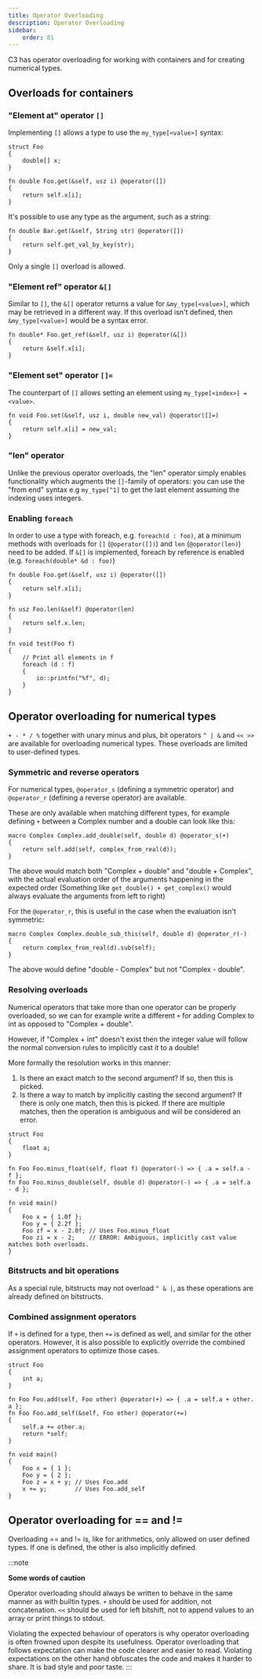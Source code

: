 ```yaml
---
title: Operator Overloading
description: Operator Overloading
sidebar:
    order: 81
---
```


C3 has operator overloading for working with containers and for
creating numerical types.

## Overloads for containers

### "Element at" operator `[]`

Implementing `[]` allows a type to use the `my_type[<value>]` syntax:

```c3
struct Foo
{
    double[] x;
}

fn double Foo.get(&self, usz i) @operator([])
{
    return self.x[i];
}
```

It's possible to use any type as the argument, such as a string:

```c3
fn double Bar.get(&self, String str) @operator([])
{
    return self.get_val_by_key(str);
}
```

Only a single `[]` overload is allowed.

### "Element ref" operator `&[]`

Similar to `[]`, the `&[]` operator returns a value for `&my_type[<value>]`, which may
be retrieved in a different way. If this overload isn't defined, then `&my_type[<value>]` would
be a syntax error.

```c3
fn double* Foo.get_ref(&self, usz i) @operator(&[])
{
    return &self.x[i];
}
```

### "Element set" operator `[]=`

The counterpart of `[]` allows setting an element using `my_type[<index>] = <value>`.

```c3
fn void Foo.set(&self, usz i, double new_val) @operator([]=)
{
    return self.x[i] = new_val;
}
```

### "len" operator

Unlike the previous operator overloads, the "len" operator simply enables functionality
which augments the `[]`-family of operators: you can use the "from end" syntax e.g `my_type[^1]` 
to get the last element assuming the indexing uses integers.

### Enabling `foreach`

In order to use a type with foreach, e.g. `foreach(d : foo)`, at a minimum methods 
with overloads for `[]` (`@operator([])`) and `len` (`@operator(len)`) need to be added. 
If `&[]` is implemented, foreach by reference is enabled (e.g. `foreach(double* &d : foo)`)

```c3
fn double Foo.get(&self, usz i) @operator([])
{
    return self.x[i];
}

fn usz Foo.len(&self) @operator(len)
{
    return self.x.len;
}

fn void test(Foo f)
{
    // Print all elements in f
    foreach (d : f)
    {
        io::printfn("%f", d);
    }
}
```

## Operator overloading for numerical types

`+ - * / %` together with unary minus and plus, bit operators `^ | &` and `<< >>` are available for overloading
numerical types. These overloads are limited to user-defined types.

### Symmetric and reverse operators

For numerical types, `@operator_s` (defining a symmetric operator)
and `@operator_r` (defining a reverse operator) are available.

These are only available when matching different types, for example
defining `+` between a Complex number and a double can look like this:

```c3
macro Complex Complex.add_double(self, double d) @operator_s(+)
{
    return self.add(self, complex_from_real(d));
}
```

The above would match both "Complex + double" and "double + Complex",
with the actual evaluation order of the arguments happening in 
the expected order (Something like `get_double() + get_complex()`
would always evaluate the arguments from left to right)

For the `@operator_r`, this is useful in the case when the evaluation
isn't symmetric:

```c3
macro Complex Complex.double_sub_this(self, double d) @operator_r(-)
{
    return complex_from_real(d).sub(self);
}
```

The above would define "double - Complex" but not "Complex - double".

### Resolving overloads

Numerical operators that take more than one operator can be properly overloaded,
so we can for example write a different `+` for adding Complex to int
as opposed to "Complex + double".

However, if "Complex + int" doesn't exist then the integer value will follow
the normal conversion rules to implicitly cast it to a double!

More formally the resolution works in this manner:

1. Is there an exact match to the second argument? If so, then this is picked.
2. Is there a way to match by implicitly casting the second argument? If there 
is only one match, then this is picked. If there are multiple matches, then the operation is ambiguous and will be considered an error.

```c3
struct Foo
{
    float a;
}

fn Foo Foo.minus_float(self, float f) @operator(-) => { .a = self.a - f };
fn Foo Foo.minus_double(self, double d) @operator(-) => { .a = self.a - d };

fn void main()
{
    Foo x = { 1.0f };
    Foo y = { 2.2f };
    Foo zf = x - 2.0f; // Uses Foo.minus_float
    Foo zi = x - 2;    // ERROR: Ambiguous, implicitly cast value matches both overloads.
}

```
### Bitstructs and bit operations

As a special rule, bitstructs may not overload `^ & |`, as these operations are already
defined on bitstructs.

### Combined assignment operators

If `+` is defined for a type, then `+=` is defined as well, and similar for the
other operators. However, it is also possible to explicitly override the combined assignment
operators to optimize those cases.

```c3
struct Foo
{
    int a;
}

fn Foo Foo.add(self, Foo other) @operator(+) => { .a = self.a + other. a };
fn Foo Foo.add_self(&self, Foo other) @operator(+=)
{
    self.a += other.a;
    return *self;
}

fn void main()
{
    Foo x = { 1 };
    Foo y = { 2 };
    Foo z = x + y; // Uses Foo.add
    x += y;        // Uses Foo.add_self
}
```

## Operator overloading for == and !=

Overloading == and != is, like for arithmetics, only allowed on user defined types.
If one is defined, the other is also implicitly defined.

:::note

**Some words of caution**

Operator overloading should always be written to behave in the same manner
as with builtin types. `+` should be used for addition, not concatenation. 
`<<` should be used for left bitshift, not to append values to an array 
or print things to stdout.

Violating the expected behaviour of operators is why operator overloading
is often frowned upon despite its usefulness. Operator overloading that
follows expectation can make the code clearer and easier to read. Violating
expectations on the other hand obfuscates the code and makes it harder to
share. It is bad style and poor taste.
:::
